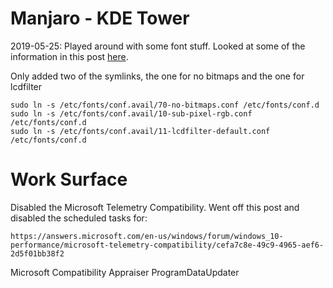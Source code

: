 # Manjaro - KDE Tower

2019-05-25: Played around with some font stuff. Looked at some of the
information in this post
[here](https://www.reddit.com/r/archlinux/comments/5r5ep8/make_your_arch_fonts_beautiful_easily/).

Only added two of the symlinks, the one for no bitmaps and the one for
lcdfilter

```
sudo ln -s /etc/fonts/conf.avail/70-no-bitmaps.conf /etc/fonts/conf.d
sudo ln -s /etc/fonts/conf.avail/10-sub-pixel-rgb.conf /etc/fonts/conf.d
sudo ln -s /etc/fonts/conf.avail/11-lcdfilter-default.conf /etc/fonts/conf.d
```

# Work Surface

Disabled the Microsoft Telemetry Compatibility. Went off this post and
disabled the scheduled tasks for:

`https://answers.microsoft.com/en-us/windows/forum/windows_10-performance/microsoft-telemetry-compatibility/cefa7c8e-49c9-4965-aef6-2d5f01bb38f2`

Microsoft Compatibility Appraiser
ProgramDataUpdater


